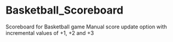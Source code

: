 # Basketball_Scoreboard
 Scoreboard for Basketball game
 Manual score update option with incremental values of +1, +2 and +3
